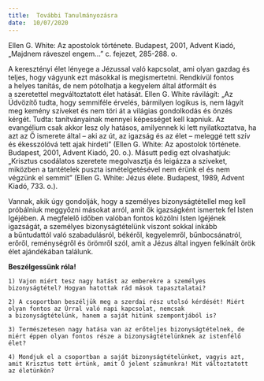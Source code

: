 ```yaml
---
title:  További Tanulmányozásra
date:  10/07/2020
---
```


Ellen G. White: Az apostolok története. Budapest, 2001, Advent Kiadó, „Majdnem ráveszel engem…” c. fejezet, 285-288. o.

A keresztényi élet lényege a Jézussal való kapcsolat, ami olyan gazdag és teljes, hogy vágyunk ezt másokkal is megismertetni. Rendkívül fontos a helyes tanítás, de nem pótolhatja a kegyelem által átformált és a szeretettel megváltoztatott élet hatását. Ellen G. White rávilágít: „Az Üdvözítő tudta, hogy semmiféle érvelés, bármilyen logikus is, nem lágyít meg kemény szíveket és nem töri át a világias gondolkodás és önzés kérgét. Tudta: tanítványainak mennyei képességet kell kapniuk. Az evangélium csak akkor lesz oly hatásos, amilyennek ki lett nyilatkoztatva, ha azt az Ő ismerete által – aki az út, az igazság és az élet – meleggé tett szív és ékesszólóvá tett ajak hirdeti” (Ellen G. White: Az apostolok története. Budapest, 2001, Advent Kiadó, 20. o.). Másutt pedig ezt olvashatjuk: „Krisztus csodálatos szeretete megolvasztja és leigázza a szíveket, miközben a tantételek puszta ismételgetésével nem érünk el és nem végzünk el semmit” (Ellen G. White: Jézus élete. Budapest, 1989, Advent Kiadó, 733. o.).

Vannak, akik úgy gondolják, hogy a személyes bizonyságtétellel meg kell próbálniuk meggyőzni másokat arról, amit ők igazságként ismertek fel Isten Igéjében. A megfelelő időben valóban fontos közölni Isten Igéjének igazságát, a személyes bizonyságtételünk viszont sokkal inkább a bűntudattól való szabadulásról, békéről, kegyelemről, bűnbocsánatról, erőről, reménységről és örömről szól, amit a Jézus által ingyen felkínált örök élet ajándékában találunk.

**Beszélgessünk róla!**

`1) Vajon miért tesz nagy hatást az emberekre a személyes bizonyságtétel? Hogyan hatottak rád mások tapasztalatai?`

`2) A csoportban beszéljük meg a szerdai rész utolsó kérdését! Miért olyan fontos az Úrral való napi kapcsolat, nemcsak a bizonyságtételünk, hanem a saját hitünk szempontjából is?`

`3) Természetesen nagy hatása van az erőteljes bizonyságtételnek, de miért éppen olyan fontos része a bizonyságtételünknek az istenfélő élet?`

`4) Mondjuk el a csoportban a saját bizonyságtételünket, vagyis azt, amit Krisztus tett értünk, amit Ő jelent számunkra! Mit változtatott az életünkön? `